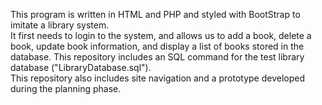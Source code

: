 This program is written in HTML and PHP and styled with BootStrap to imitate a library system.
<br/>It first needs to login to the system, and allows us to add a book, delete a book, update book information, and display a list of books stored in the database. This repository includes an SQL command for the test library database ("LibraryDatabase.sql").
<br/>This repository also includes site navigation and a prototype developed during the planning phase.